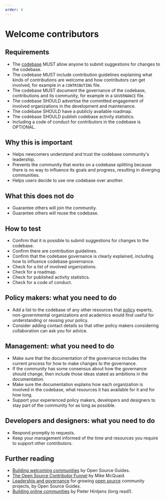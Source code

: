 ```yaml
---
order: 4
---
```

# Welcome contributors

<!-- SPDX-License-Identifier: CC0-1.0 -->
<!-- SPDX-FileCopyrightText: 2019-2022 The Foundation for Public Code <info@publiccode.net>, https://standard.publiccode.net/AUTHORS -->

## Requirements

* The [codebase](../glossary.md#codebase) MUST allow anyone to submit suggestions for changes to the codebase.
* The codebase MUST include contribution guidelines explaining what kinds of contributions are welcome and how contributors can get involved, for example in a `CONTRIBUTING` file.
* The codebase MUST document the governance of the codebase, contributions and its community, for example in a `GOVERNANCE` file.
* The codebase SHOULD advertise the committed engagement of involved organizations in the development and maintenance.
* The codebase SHOULD have a publicly available roadmap.
* The codebase SHOULD publish codebase activity statistics.
* Including a code of conduct for contributors in the codebase is OPTIONAL.

## Why this is important

* Helps newcomers understand and trust the codebase community's leadership.
* Prevents the community that works on a codebase splitting because there is no way to influence its goals and progress, resulting in diverging communities.
* Helps users decide to use one codebase over another.

## What this does not do

* Guarantee others will join the community.
* Guarantee others will reuse the codebase.

## How to test

* Confirm that it is possible to submit suggestions for changes to the codebase.
* Confirm there are contribution guidelines.
* Confirm that the codebase governance is clearly explained, including how to influence codebase governance.
* Check for a list of involved organizations.
* Check for a roadmap.
* Check for published activity statistics.
* Check for a code of conduct.

## Policy makers: what you need to do

* Add a list to the codebase of any other resources that [policy](../glossary.md#policy) experts, non-governmental organizations and academics would find useful for understanding or reusing your policy.
* Consider adding contact details so that other policy makers considering collaboration can ask you for advice.

## Management: what you need to do

* Make sure that the documentation of the governance includes the current process for how to make changes to the governance.
* If the community has some consensus about how the governance should change, then include those ideas stated as ambitions in the documentation.
* Make sure the documentation explains how each organization is involved in the codebase, what resources it has available for it and for how long.
* Support your experienced policy makers, developers and designers to stay part of the community for as long as possible.

## Developers and designers: what you need to do

* Respond promptly to requests.
* Keep your management informed of the time and resources you require to support other contributors.

## Further reading

* [Building welcoming communities](https://opensource.guide/building-community/) by Open Source Guides.
* [The Open Source Contributor Funnel](https://mikemcquaid.com/2018/08/14/the-open-source-contributor-funnel-why-people-dont-contribute-to-your-open-source-project/) by Mike McQuaid.
* [Leadership and governance](https://opensource.guide/leadership-and-governance/) for growing [open source](../glossary.md#open-source) community projects, by Open Source Guides.
* [Building online communities](http://hintjens.com/blog:117) by Pieter Hintjens (long read!).
